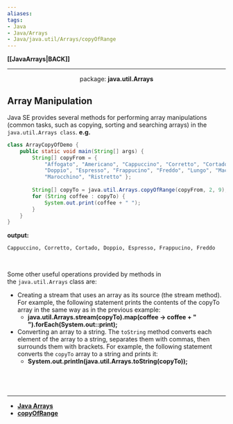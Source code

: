 ```yaml
---
aliases:
tags:
- Java
- Java/Arrays
- Java/java.util/Arrays/copyOfRange
---
```

**[[JavaArrays|BACK]]**

---
<center>package: <strong>java.util.Arrays</strong></center>

## Array Manipulation
Java SE provides several methods for performing array manipulations (common tasks, such as copying, sorting and searching arrays) in the `java.util.Arrays class`.
**e.g.**
```java
class ArrayCopyOfDemo {
    public static void main(String[] args) {
        String[] copyFrom = {
            "Affogato", "Americano", "Cappuccino", "Corretto", "Cortado",   
            "Doppio", "Espresso", "Frappucino", "Freddo", "Lungo", "Macchiato",      
            "Marocchino", "Ristretto" };
        
        String[] copyTo = java.util.Arrays.copyOfRange(copyFrom, 2, 9);        
        for (String coffee : copyTo) {
            System.out.print(coffee + " ");           
        }            
    }
}
```
**output:**
```
Cappuccino, Corretto, Cortado, Doppio, Espresso, Frappucino, Freddo
```
<br>

Some other useful operations provided by methods in the `java.util.Arrays` class are:
- Creating a stream that uses an array as its source (the stream method). For example, the following statement prints the contents of the copyTo array in the same way as in the previous example:
	- **java.util.Arrays.stream(copyTo).map(coffee -> coffee + " ").forEach(System.out::print);** 
- Converting an array to a string. The `toString` method converts each element of the array to a string, separates them with commas, then surrounds them with brackets. For example, the following statement converts the `copyTo` array to a string and prints it:
	- **System.out.println(java.util.Arrays.toString(copyTo));**

<br>

# 
---
- **[Java Arrays](https://docs.oracle.com/javase/tutorial/java/nutsandbolts/arrays.html)**
- **[copyOfRange](https://www.tutorialspoint.com/java/util/arrays_copyofrange_short.htm)**